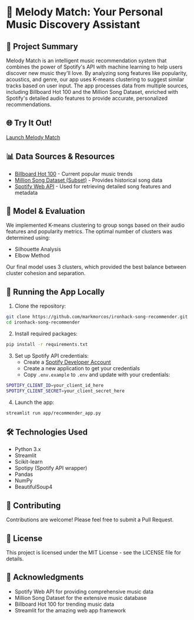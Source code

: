 # 🎵 Melody Match: Your Personal Music Discovery Assistant

## 🎯 Project Summary

Melody Match is an intelligent music recommendation system that combines the power of Spotify's API with machine learning to help users discover new music they'll love. By analyzing song features like popularity, acoustics, and genre, our app uses K-means clustering to suggest similar tracks based on user input. The app processes data from multiple sources, including Billboard Hot 100 and the Million Song Dataset, enriched with Spotify's detailed audio features to provide accurate, personalized recommendations.

## 🌐 Try It Out!

[Launch Melody Match](https://melody-match.streamlit.app/)

## 📊 Data Sources & Resources

- [Billboard Hot 100](https://www.billboard.com/charts/hot-100/) - Current popular music trends
- [Million Song Dataset (Subset)](http://millionsongdataset.com/) - Provides historical song data
- [Spotify Web API](https://developer.spotify.com/documentation/web-api/) - Used for retrieving detailed song features and metadata

## 🤖 Model & Evaluation

We implemented K-means clustering to group songs based on their audio features and popularity metrics. The optimal number of clusters was determined using:

- Silhouette Analysis
- Elbow Method

Our final model uses 3 clusters, which provided the best balance between cluster cohesion and separation.

## 🚀 Running the App Locally

1. Clone the repository:

```bash
git clone https://github.com/markmorcos/ironhack-song-recommender.git
cd ironhack-song-recommender
```

2. Install required packages:

```bash
pip install -r requirements.txt
```

3. Set up Spotify API credentials:
   - Create a [Spotify Developer Account](https://developer.spotify.com/dashboard)
   - Create a new application to get your credentials
   - Copy `.env.example` to `.env` and update with your credentials:

```bash
SPOTIFY_CLIENT_ID=your_client_id_here
SPOTIFY_CLIENT_SECRET=your_client_secret_here
```

4. Launch the app:

```bash
streamlit run app/recommender_app.py
```

## 🛠️ Technologies Used

- Python 3.x
- Streamlit
- Scikit-learn
- Spotipy (Spotify API wrapper)
- Pandas
- NumPy
- BeautifulSoup4

## 👥 Contributing

Contributions are welcome! Please feel free to submit a Pull Request.

## 📄 License

This project is licensed under the MIT License - see the LICENSE file for details.

## 🙏 Acknowledgments

- Spotify Web API for providing comprehensive music data
- Million Song Dataset for the extensive music database
- Billboard Hot 100 for trending music data
- Streamlit for the amazing web app framework
